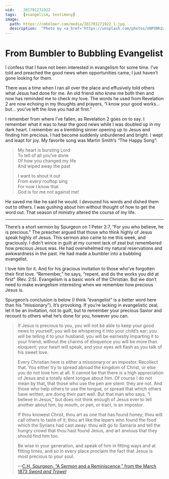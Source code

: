 ```yaml
---
uid:	201701271922
tags:	[evangelism, testimony]
image:	
  path:	https://cmhelmer.com/media/201701271922_1.jpg
  description:	"Photo by <a href='https://unsplash.com/photos/nNPONh2aXeQ'>Rio Hodges</a>"
---
```


# From Bumbler to Bubbling Evangelist

I confess that I have not been interested in evangelism for some time. I’ve told and preached the good news when opportunities came, I just haven’t gone looking for them.

There was a time when I ran all over the place and effusively told others what Jesus had done for me. An old friend who knew me both then and now has reminded me to check my love. The words he used from Revelation 2 are now echoing in my thoughts and prayers, “I know your good works… but… you’ve left the love you had at first.”

I remember from where I’ve fallen, as Revelation 2 goes on to say. I remember what it was to hear the good news while I was doubled up in my dark heart. I remember as a trembling sinner opening up to Jesus and finding him precious. I had become suddenly unburdened and bright. I wept and leapt for joy. My favorite song was Martin Smith’s “The Happy Song”:

> My heart is bursting Lord  
> To tell of all you’ve done  
> Of how you changed my life  
> And wiped away the past
> 
> I want to shout it out  
> From every rooftop sing  
> For now I know that  
> God is for me not against me!

He saved me like he said he would. I devoured his words and dished them out to others. I was gushing about him without thought of how to get the word out. That season of ministry altered the course of my life.

---- 

There’s a short sermon by Spurgeon on 1 Peter 2:7, “For you who believe, he is precious.” The preacher argued that those who think highly of Jesus speak highly of Jesus. This sermon also came to me this week, and graciously. I didn’t wince in guilt at my current lack of zeal but remembered how precious Jesus was. He had overwhelmed my natural reservations and awkwardness in the past. He had made a bumbler into a bubbling evangelist.

I love him for it. And for his gracious invitation to those who’ve forgotten their first love. “Remember,” he says, “repent, and do the works you did at first” (Rev. 2:5). Evangelism is a basic work of the Christian. But we don’t need to make evangelism interesting when we remember how precious Jesus is.

Spurgeon’s conclusion is below (I think “evangelist” is a better word here than his “missionary”). It’s provoking. If you’re lacking in evangelistic zeal, let it be an invitation, not to guilt, but to remember your precious Savior and recount to others what he’s done for you, however you can.

> If Jesus is precious to you, you will not be able to keep your good news to yourself; you will be whispering it into your child’s ear; you will be telling it to your husband; you will be earnestly imparting it to your friend; without the charms of eloquence you will be more than eloquent; your heart will speak, and your eyes will flash as you talk of his sweet love.
> 
> Every Christian here is either a missionary or an impostor. Recollect that. You either try to spread abroad the kingdom of Christ, or else you do not love him at all. It cannot be that there is a high appreciation of Jesus and a totally silent tongue about him. Of course I do not mean by that, that those who use the pen are silent: they are not. And those who help others to use the tongue, or spread that which others have written, are doing their part well. But that man who says, “I believe in Jesus,” but does not think enough of Jesus ever to tell another about him, by mouth, or pen, or tract, is an impostor.
> 
> If thou knowest Christ, thou art as one that has found honey; thou wilt call others to taste of it; thou art like the lepers who found the food which the Syrians had cast away: thou wilt go to Samaria and tell the hungry crowd that thou hast found Jesus, and art anxious that they should find him too.
> 
> Be wise in your generation, and speak of him in fitting ways and at fitting times, and so in every place proclaim the fact that Jesus is most precious to your soul.
> 
> —[C.H. Spurgeon, “A Sermon and a Reminiscence,” from the March 1873 *Sword and Trowel*](http://www.spurgeon.org/s_and_t/srmn1873.php)
